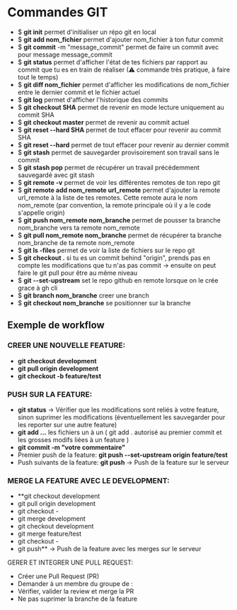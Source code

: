 # Commandes GIT

- $ **git init** permet d'initialiser un répo git en local  
- $ **git add nom_fichier** permet d'ajouter nom_fichier à ton futur commit  
- $ **git commit** -m "message_commit" permet de faire un commit avec pour message message_commit  
- $ **git status** permet d'afficher l'état de tes fichiers par rapport au commit que tu es en train de réaliser (⚠ commande très pratique, à faire tout le temps)  
- $ **git diff nom_fichier** permet d'afficher les modifications de nom_fichier entre le dernier commit et le fichier actuel  
- $ **git log** permet d'afficher l'historique des commits  
- $ **git checkout SHA** permet de revenir en mode lecture uniquement au commit SHA  
- $ **git checkout master** permet de revenir au commit actuel  
- $ **git reset --hard SHA** permet de tout effacer pour revenir au commit SHA  
- $ **git reset --hard** permet de tout effacer pour revenir au dernier commit  
- $ **git stash** permet de sauvegarder provisoirement son travail sans le commit  
- $ **git stash pop** permet de récupérer un travail précédemment sauvegardé avec git stash  
- $ **git remote -v** permet de voir les différentes remotes de ton repo git  
- $ **git remote add nom_remote url_remote** permet d'ajouter la remote url_remote à la liste de tes remotes. Cette remote aura le nom nom_remote (par convention, la remote principale où il y a le code s'appelle origin)  
- $ **git push nom_remote nom_branche** permet de pousser ta branche nom_branche vers ta remote nom_remote  
- $ **git pull nom_remote nom_branche** permet de récupérer ta branche nom_branche de ta remote nom_remote  
- $ **git ls -files** permet de voir la liste de fichiers sur le repo git  
- $ **git checkout .** si tu es un commit behind "origin", prends pas en compte les modifications que tu n'as pas commit -> ensuite on peut faire le git pull pour être au même niveau   
- $ **git --set-upstream**  set le repo github en remote lorsque on le crée grace à gh cli
- $ **git branch nom_branche** creer une branch 
- $ **git checkout nom_branche** se positionner sur la branche

## Exemple de workflow 


### CREER UNE NOUVELLE FEATURE:
- **git checkout development** 
- **git pull origin development**
- **git checkout -b feature/test** 

### PUSH SUR LA FEATURE:
- **git status** -> Vérifier que les modifications sont reliés à votre feature, sinon suprimer les modifications (éventuellement les sauvegarder pour les reporter sur une autre feature)
- **git add ...**  les fichiers un à un ( git add . autorisé au premier commit et les grosses modifs liées à un feature )
- **git commit -m "votre commentaire"**
- Premier push de la feature: **git push --set-upstream origin feature/test**
- Push suivants de la feature: **git push** -> Push de la feature sur le serveur

### MERGE LA FEATURE AVEC LE DEVELOPMENT:
- **git checkout development
- git pull origin development
- git checkout - 
- git merge development
- git checkout development 
- git merge feature/test
- git checkout - 
- git push** -> Push de la feature avec les merges sur le serveur

GERER ET INTEGRER UNE PULL REQUEST:
- Créer une Pull Request (PR)
- Demander à un membre du groupe de :
- Vérifier, valider la review et merge la PR
- Ne pas suprimer la branche de la feature

